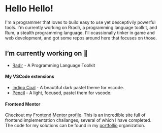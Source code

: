 # Hello Hello!
I'm a programmer that loves to build easy to use yet desceptivily powerful tools. I'm currently working on 
Rradlr, a programming language toolkit, and Rum, a stealth programming language. I'll ocassionally tinker in game and web development, and got some
repos around here that focuses on those. 

## I’m currently working on 🔭

- [Radlr](https://github.com/acweathersby/radlr) - A Programming Language Toolkit

#### My VSCode extensions
- [Indigo Coal](https://www.github.com/acweathersby/indigo-coal) - A beautiful dark pastel theme for vscode.
- [Pencil](https://www.github.com/acweathersby/pencil) - A light, focused, pastel them for vscode.

#### Frontend Mentor

Checkout my [Frontend Mentor profile](https://www.frontendmentor.io/profile/acweathersby). This is an incredible site full of frontend implementation challanges, several of which I have completed. The code for my solutions can be found in my [portfollio](https://github.com/acw-portfolio) organization.


